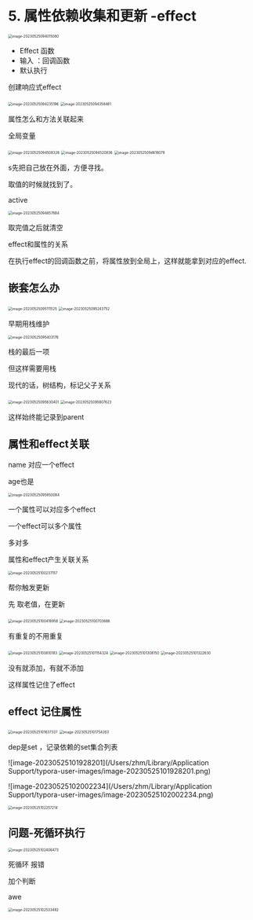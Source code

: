 # 5.  属性依赖收集和更新  -effect



<img src="/Users/zhm/Library/Application Support/typora-user-images/image-20230525094015080.png" alt="image-20230525094015080" style="zoom:50%;" />

- Effect 函数
- 输入 ：回调函数
- 默认执行

创建响应式effect

<img src="/Users/zhm/Library/Application Support/typora-user-images/image-20230525094235196.png" alt="image-20230525094235196" style="zoom:50%;" />

<img src="/Users/zhm/Library/Application Support/typora-user-images/image-20230525094358461.png" alt="image-20230525094358461" style="zoom:50%;" />



属性怎么和方法关联起来



全局变量



<img src="/Users/zhm/Library/Application Support/typora-user-images/image-20230525094508326.png" alt="image-20230525094508326" style="zoom:50%;" />



<img src="/Users/zhm/Library/Application Support/typora-user-images/image-20230525094520836.png" alt="image-20230525094520836" style="zoom:50%;" />



<img src="/Users/zhm/Library/Application Support/typora-user-images/image-20230525094618079.png" alt="image-20230525094618079" style="zoom:50%;" />

s先把自己放在外面，方便寻找。

取值的时候就找到了。

active

<img src="/Users/zhm/Library/Application Support/typora-user-images/image-20230525094857884.png" alt="image-20230525094857884" style="zoom:50%;" />

取完值之后就清空

effect和属性的关系

 在执行effect的回调函数之前，将属性放到全局上，这样就能拿到对应的effect.



## 嵌套怎么办

<img src="/Users/zhm/Library/Application Support/typora-user-images/image-20230525095111525.png" alt="image-20230525095111525" style="zoom:50%;" />

<img src="/Users/zhm/Library/Application Support/typora-user-images/image-20230525095243752.png" alt="image-20230525095243752" style="zoom:50%;" />

早期用栈维护

  <img src="/Users/zhm/Library/Application Support/typora-user-images/image-20230525095403176.png" alt="image-20230525095403176" style="zoom:50%;" />

栈的最后一项

但这样需要用栈

现代的话，树结构，标记父子关系

<img src="/Users/zhm/Library/Application Support/typora-user-images/image-20230525095630401.png" alt="image-20230525095630401" style="zoom:50%;" />

<img src="/Users/zhm/Library/Application Support/typora-user-images/image-20230525095807623.png" alt="image-20230525095807623" style="zoom:50%;" />

这样始终能记录到parent

## 属性和effect关联

name 对应一个effect

age也是

<img src="/Users/zhm/Library/Application Support/typora-user-images/image-20230525095950084.png" alt="image-20230525095950084" style="zoom:50%;" />



一个属性可以对应多个effect

一个effect可以多个属性

多对多

属性和effect产生关联关系

<img src="/Users/zhm/Library/Application Support/typora-user-images/image-20230525100237157.png" alt="image-20230525100237157" style="zoom:50%;" />



帮你触发更新

先 取老值，在更新

<img src="/Users/zhm/Library/Application Support/typora-user-images/image-20230525100419958.png" alt="image-20230525100419958" style="zoom:50%;" />



<img src="/Users/zhm/Library/Application Support/typora-user-images/image-20230525100703686.png" alt="image-20230525100703686" style="zoom:50%;" />

有重复的不用重复

<img src="/Users/zhm/Library/Application Support/typora-user-images/image-20230525100810183.png" alt="image-20230525100810183" style="zoom:50%;" />



<img src="/Users/zhm/Library/Application Support/typora-user-images/image-20230525101154324.png" alt="image-20230525101154324" style="zoom:50%;" />



<img src="/Users/zhm/Library/Application Support/typora-user-images/image-20230525101308150.png" alt="image-20230525101308150" style="zoom:50%;" />



<img src="/Users/zhm/Library/Application Support/typora-user-images/image-20230525101322630.png" alt="image-20230525101322630" style="zoom:50%;" />



没有就添加，有就不添加

这样属性记住了effect

## effect 记住属性

<img src="/Users/zhm/Library/Application Support/typora-user-images/image-20230525101637337.png" alt="image-20230525101637337" style="zoom:50%;" />



<img src="/Users/zhm/Library/Application Support/typora-user-images/image-20230525101754263.png" alt="image-20230525101754263" style="zoom:50%;" />



dep是set ，记录依赖的set集合列表



![image-20230525101928201](/Users/zhm/Library/Application Support/typora-user-images/image-20230525101928201.png)

![image-20230525102002234](/Users/zhm/Library/Application Support/typora-user-images/image-20230525102002234.png)



<img src="/Users/zhm/Library/Application Support/typora-user-images/image-20230525102257214.png" alt="image-20230525102257214" style="zoom:50%;" />



## 问题-死循环执行

 <img src="/Users/zhm/Library/Application Support/typora-user-images/image-20230525102406473.png" alt="image-20230525102406473" style="zoom:50%;" />



死循环 报错

加个判断

awe

<img src="/Users/zhm/Library/Application Support/typora-user-images/image-20230525102533492.png" alt="image-20230525102533492" style="zoom:50%;" />













